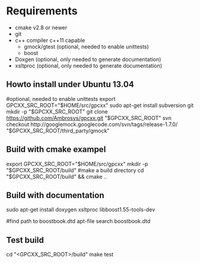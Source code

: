 Requirements
============
 * cmake v2.8 or newer
 * git
 * c++ compiler c++11 capable
   * gmock/gtest (optional, needed to enable unittests)
   * boost
 * Doxgen (optional, only needed to generate documentation)
 * xsltproc (optional, only needed to generate documentation)

Howto install under Ubuntu 13.04
--------------------------------
#optional, needed to enable unittests
export GPCXX_SRC_ROOT="$HOME/src/gpcxx"
sudo apt-get install subversion git
mkdir -p "$GPCXX_SRC_ROOT"
git clone https://github.com/Ambrosys/gpcxx.git "$GPCXX_SRC_ROOT"
svn checkout http://googlemock.googlecode.com/svn/tags/release-1.7.0/ "$GPCXX_SRC_ROOT/third_party/gmock"

Build with cmake exampel
--------------------------------
export GPCXX_SRC_ROOT="$HOME/src/gpcxx"
mkdir -p "$GPCXX_SRC_ROOT/build" #make a build directory
cd "$GPCXX_SRC_ROOT/build" && cmake ..

Build with documentation
--------------------------------
sudo apt-get install doxygen xsltproc libboost1.55-tools-dev

#find path to boostbook.dtd
apt-file search boostbook.dtd

Test build
--------------------------------
cd "<GPCXX_SRC_ROOT>/build" 
make test


